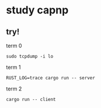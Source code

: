 # study capnp

## try!

term 0

``` shell
sudo tcpdump -i lo
```

term 1

``` shell
RUST_LOG=trace cargo run -- server
```

term 2

``` shell
cargo run -- client
```
